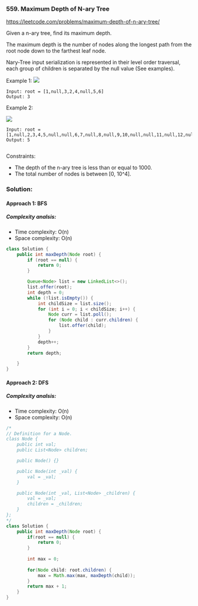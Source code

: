 ### 559. Maximum Depth of N-ary Tree
https://leetcode.com/problems/maximum-depth-of-n-ary-tree/

Given a n-ary tree, find its maximum depth.

The maximum depth is the number of nodes along the longest path from the root node down to the farthest leaf node.

Nary-Tree input serialization is represented in their level order traversal, each group of children is separated by the null value (See examples).

 

Example 1:
![](https://assets.leetcode.com/uploads/2018/10/12/narytreeexample.png)
```
Input: root = [1,null,3,2,4,null,5,6]
Output: 3
```

Example 2:

![](https://assets.leetcode.com/uploads/2019/11/08/sample_4_964.png)
```
Input: root = [1,null,2,3,4,5,null,null,6,7,null,8,null,9,10,null,null,11,null,12,null,13,null,null,14]
Output: 5
 
```

Constraints:

- The depth of the n-ary tree is less than or equal to 1000.
- The total number of nodes is between [0, 10^4].

### Solution:
#### Approach 1: BFS
##### Complexity analsis:
- Time complexity: O(n)
- Space complexity: O(n)

```java
class Solution {
    public int maxDepth(Node root) {
        if (root == null) {
            return 0;
        }

        Queue<Node> list = new LinkedList<>();
        list.offer(root);
        int depth = 0;
        while (!list.isEmpty()) {
            int childSize = list.size();
            for (int i = 0; i < childSize; i++) {
                Node curr = list.poll();
                for (Node child : curr.children) {
                    list.offer(child);
                }
            }
            depth++;
        }
        return depth;

    }
}
```

#### Approach 2: DFS
##### Complexity analsis:
- Time complexity: O(n)
- Space complexity: O(n)

```java
/*
// Definition for a Node.
class Node {
    public int val;
    public List<Node> children;

    public Node() {}

    public Node(int _val) {
        val = _val;
    }

    public Node(int _val, List<Node> _children) {
        val = _val;
        children = _children;
    }
};
*/
class Solution {
    public int maxDepth(Node root) {
        if(root == null) {
            return 0;
        }
        
        int max = 0;
        
        for(Node child: root.children) {
            max = Math.max(max, maxDepth(child));
        }
        return max + 1;
    }
}
```
